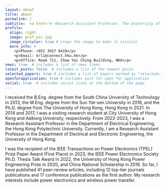 ```yaml
---
layout: about
title: about
permalink: /
subtitle:  <a href='#'>Resaerch Assistant Professor, The University of Hong Kong</a></p> 
profile:
  align: right
  image: prof_pic.jpg
  image_circular: true # crops the image to make it circular
  more_info: >
    <p>Phone: +852 3917 8419</p>
    <p>Email: krli@connect.hku.hk</p>
    <p>Office: Room 711, Chow Yei Ching Building, HKU</p>
news: true  # includes a list of news items
latest_posts: false  # includes a list of the newest posts
selected_papers: true # includes a list of papers marked as "selected={true}"
openforapplication: true # includes post for open for application
social: true  # includes social icons at the bottom of the page
---
```


I received the B.Eng. degree from the South China University of Technology in 2013, the M.Eng. degree from the Sun Yat-sen University in 2016, and the Ph.D. degree from The University of Hong Kong, Hong Kong in 2021. In 2014 and 2017, I was a visiting research student at City University of Hong Kong and Aalborg University, respectively. From 2022-2023, I was a Research Assistant Professor in the Department of Electrical Engineering, the Hong Kong Polytechnic University. Currently, I am a Research Assistant Professor in the Department of Electrical and Electronic Engineering, the University of Hong Kong. 

I was the recipient of the IEEE Transactions on Power Electronics (TPEL) Prize Paper Award (First Place) in 2023, the IEEE Power Electronics Society Ph.D. Thesis Talk Award in 2022, the University of Hong Kong Power Engineering Prize in 2020, and China National Scholarship in 2016. So far, I have published 41 peer-review articles, including 12 top-tier journals publications and 17 conference publications as the first author. My research interests include power electronics and wireless power transfer. 
